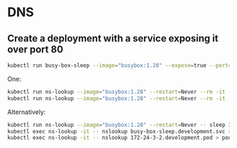 # DNS

## Create a deployment with a service exposing it over port 80

```bash
kubectl run busy-box-sleep --image="busybox:1.28" --expose=true --port=80 --namespace=development --labels="tier=web,env=dev" -- "sleep" "1000000"
```

One:

```bash
kubectl run ns-lookup --image="busybox:1.28" --restart=Never --rm -it -- nslookup busy-box-sleep.development.svc > svc.txt
kubectl run ns-lookup --image="busybox:1.28" --restart=Never --rm -it -- nslookup 172-24-3-2.development.pod > pod.txt
```

Alternatively:

```bash
kubectl run ns-lookup --image="busybox:1.28" --restart=Never -- sleep 10000000
kubectl exec ns-lookup -it -- nslookup busy-box-sleep.development.svc > svc.txt
kubectl exec ns-lookup -it -- nslookup 172-24-3-2.development.pod > pod.txt
```
